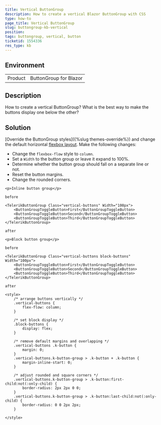 ```yaml
---
title: Vertical ButtonGroup
description: How to create a vertical Blazor ButtonGroup with CSS
type: how-to
page_title: Vertical ButtonGroup
slug: buttongroup-kb-vertical
position: 
tags: buttongroup, vertical, button
ticketid: 1554336
res_type: kb
---
```


## Environment

<table>
	<tbody>
		<tr>
			<td>Product</td>
			<td>ButtonGroup for Blazor</td>
		</tr>
	</tbody>
</table>

## Description

How to create a vertical ButtonGroup? What is the best way to make the buttons display one below the other?

## Solution

[Override the ButtonGroup styles]({%slug themes-override%}) and change the default horizontal [flexbox layout](https://css-tricks.com/snippets/css/a-guide-to-flexbox/). Make the following changes:

* Change the `flexbox-flow` style to `column`.
* Set a `Width` to the button group or leave it expand to 100%.
* Determine whether the button group should fall on a separate line or not.
* Reset the button margins.
* Change the rounded corners.

````CSHTML
<p>Inline button group</p>

before

<TelerikButtonGroup Class="vertical-buttons" Width="100px">
    <ButtonGroupToggleButton>First</ButtonGroupToggleButton>
    <ButtonGroupToggleButton>Second</ButtonGroupToggleButton>
    <ButtonGroupToggleButton>Third</ButtonGroupToggleButton>
</TelerikButtonGroup>

after

<p>Block button group</p>

before

<TelerikButtonGroup Class="vertical-buttons block-buttons" Width="100px">
    <ButtonGroupToggleButton>First</ButtonGroupToggleButton>
    <ButtonGroupToggleButton>Second</ButtonGroupToggleButton>
    <ButtonGroupToggleButton>Third</ButtonGroupToggleButton>
</TelerikButtonGroup>

after

<style>
    /* arrange buttons vertically */
    .vertical-buttons {
        flex-flow: column;
    }

    /* set block display */
    .block-buttons {
        display: flex;
    }

    /* remove default margins and overlapping */
    .vertical-buttons .k-button {
        margin: 0;
    }
    .vertical-buttons.k-button-group > .k-button + .k-button {
        margin-inline-start: 0;
    }

    /* adjust rounded and square corners */
    .vertical-buttons.k-button-group > .k-button:first-child:not(:only-child) {
        border-radius: 2px 2px 0 0;
    }
    .vertical-buttons.k-button-group > .k-button:last-child:not(:only-child) {
        border-radius: 0 0 2px 2px;
    }

</style>
````
